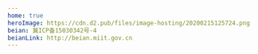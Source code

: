 ```yaml
---
home: true
heroImage: https://cdn.d2.pub/files/image-hosting/20200215125724.png
beian: 冀ICP备15030342号-4
beianLink: http://beian.miit.gov.cn
---
```

